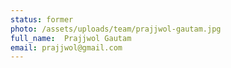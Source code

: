 ```yaml
---
status: former
photo: /assets/uploads/team/prajjwol-gautam.jpg
full_name:  Prajjwol Gautam
email: prajjwol@gmail.com
---
```

